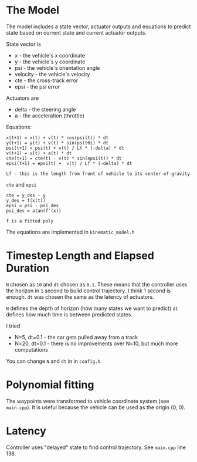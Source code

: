 # The Model

The model includes a state vector, actuator outputs and equations to
predict state based on current state and current actuator outputs.

State vector is

  * x - the vehicle's x coordinate
  * y - the vehicle's y coordinate
  * psi - the vehicle's orientation angle
  * velocity - the vehicle's velocity
  * cte - the cross-track error
  * epsi - the psi error

Actuators are

  * delta - the steering angle
  * a - the acceleration (throttle)

Equations:

    x(t+1) = x(t) + v(t) * cos(psi(t)) * dt
    y(t+1) = y(t) + v(t) * sin(ps(t0i) * dt
    psi(t+1) = psi(t) + v(t) / Lf * (-delta) * dt
    v(t+1) = v(t) + a(t) * dt
	cte(t+1) = cte(t) - v(t) * sin(epsi(t)) * dt
    epsi(t+1) = epsi(t) +  v(t) / Lf * (-delta) * dt

    Lf - this is the length from front of vehicle to its center-of-gravity

`cte` and `epsi`

    cte = y_des - y
	y_des = f(x(t))
	epsi = psi - psi_des
	psi_des = atan(f'(x))

	f is a fitted poly

The equations are implemented in `kinematic_model.h`


# Timestep Length and Elapsed Duration

`N` chosen as `10` and `dt` chosen as `0.1`. These means that the
controller uses the horizon in `1` second to build control
trajectory. I think 1 second is enough. `dt` was chosen the same as
the latency of actuators.

`N` defines the depth of horizon (how many states we want to predict)
`dt` defines how much time is between predicted states.

I tried

  * N=5, dt=0.1 - the car gets pulled away from a track
  * N=20, dt=0.1 - there is no improvements over N=10, but much more computations

You can change `N` and `dt` in in `config.h`.


# Polynomial fitting

The waypoints were transformed to vehicle coordinate system (see
`main.cpp`). It is useful because the vehicle can be used as the
origin (0, 0).


# Latency

Controller uses "delayed" state to find control trajectory. See `main.cpp` line 136.
